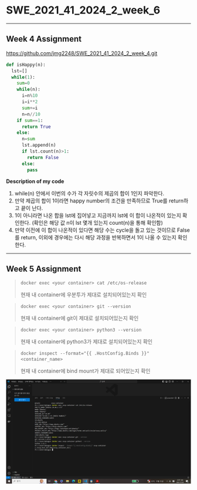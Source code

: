 # SWE_2021_41_2024_2_week_6

---

## Week 4 Assignment
https://github.com/jmg2248/SWE_2021_41_2024_2_week_4.git

```python
def isHappy(n):
  lst=[]
  while(1):
    sum=0
    while(n):
      i=n%10
      i=i**2
      sum+=i
      n=n//10
    if sum==1:
      return True
    else:
      n=sum
      lst.append(n)
      if lst.count(n)>1:
        return False
      else:
        pass
```

__Description of my code__
1. while(n) 안에서 이번의 수가 각 자릿수의 제곱의 합이 1인지 파악한다. 
2. 만약 제곱의 합이 1이라면 happy number의 조건을 만족하므로 True를 return하고 끝이 난다. 
3. 1이 아니라면 나온 합을 lst에 집어넣고 지금까지 lst에 이 합이 나온적이 있는지 확인한다. 
(확인은 해당 값 n이 lst 몇개 있는지 count(n)을 통해 확인함) 
4. 만약 이전에 이 합이 나온적이 있다면 해당 수는 cycle을 돌고 있는 것이므로 False를 return, 이외에 경우에는 다시 해당 과정을 반복하면서 1이 나올 수 있는지 확인한다. 

---

## Week 5 Assignment
> ```shell
> docker exec <your container> cat /etc/os-release
> ```
> 현재 내 container에 우분투가 제대로 설치되어있는지 확인

> ```shell
> docker exec <your container> git --version
> ```
> 현재 내 container에 git이 제대로 설치되어있는지 확인

> ```shell
> docker exec <your container> python3 --version
> ```
> 현재 내 container에 python3가 제대로 설치되어있는지 확인

> ```shell
> docker inspect --format="{{ .HostConfig.Binds }}" <container_name>
> ```
> 현재 내 container에 bind mount가 제대로 되어있는지 확인

<img src="./2020311661_week5.png"/>
